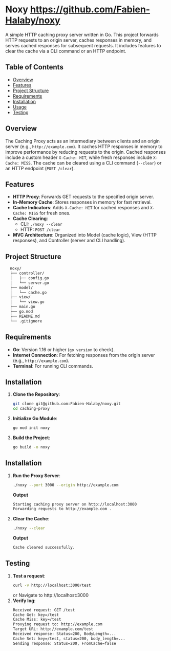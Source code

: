 # Noxy https://github.com/Fabien-Halaby/noxy

A simple HTTP caching proxy server written in Go. This project forwards HTTP requests to an origin server, caches responses in memory, and serves cached responses for subsequent requests. It includes features to clear the cache via a CLI command or an HTTP endpoint.

## Table of Contents
- [Overview](#overview)
- [Features](#features)
- [Project Structure](#project-structure)
- [Requirements](#requirements)
- [Installation](#installation)
- [Usage](#usage)
- [Testing](#testing)

## Overview
The Caching Proxy acts as an intermediary between clients and an origin server (e.g., `http://example.com`). It caches HTTP responses in memory to improve performance by reducing requests to the origin. Cached responses include a custom header `X-Cache: HIT`, while fresh responses include `X-Cache: MISS`. The cache can be cleared using a CLI command (`--clear`) or an HTTP endpoint (`POST /clear`).

## Features
- **HTTP Proxy**: Forwards GET requests to the specified origin server.
- **In-Memory Cache**: Stores responses in memory for fast retrieval.
- **Cache Indicators**: Adds `X-Cache: HIT` for cached responses and `X-Cache: MISS` for fresh ones.
- **Cache Clearing**:
  - CLI: `./noxy --clear`
  - HTTP: `POST /clear`
- **MVC Architecture**: Organized into Model (cache logic), View (HTTP responses), and Controller (server and CLI handling).

## Project Structure
```bash
  noxy/
  ├── controller/
  │   ├── config.go
  │   └── server.go
  ├── model/
  │   └── cache.go
  ├── view/
  │   └── view.go
  ├── main.go
  ├── go.mod
  ├── README.md
  └── .gitignore
  ```

## Requirements
- **Go**: Version 1.16 or higher (`go version` to check).
- **Internet Connection**: For fetching responses from the origin server (e.g., `http://example.com`).
- **Terminal**: For running CLI commands.

## Installation
1. **Clone the Repository**:
   ```bash
   git clone git@github.com:Fabien-Halaby/noxy.git
   cd caching-proxy
   ```
2. **Initialize Go Module**:
   ```bash
   go mod init noxy
   ```
3. **Build the Project**:
   ```bash
   go build -o noxy
   ```

## Installation
1. **Run the Proxy Server**:
   ```bash
   ./noxy --port 3000 --origin http://example.com
   ```
    **Output**
   ```bash
   Starting caching proxy server on http://localhost:3000
   Forwarding requests to http://example.com .
   ```
2. **Clear the Cache**:
   ```bash
   ./noxy --clear
   ```
   **Output**
   ```bash
   Cache cleared successfully.
   ```

## Testing
1. **Test a request**:
   ```bash
   curl -v http://localhost:3000/test
   ```
   or
   Navigate to http://localhost:3000
2. **Verify log**:
   ```bash
   Received request: GET /test
   Cache Get: key=/test
   Cache Miss: key=/test
   Proxying request to: http://example.com
   Target URL: http://example.com/test
   Received response: Status=200, BodyLength=...
   Cache Set: key=/test, status=200, body_length=...
   Sending response: Status=200, FromCache=false
   ```

